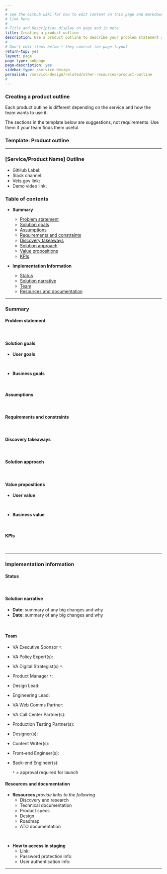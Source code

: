 ```yaml
---
#
# See the Github wiki for how to edit content on this page and markdown styles you can use:
# link here
#
# Title and Description display on page and in meta
title: Creating a product outline
description: Use a product outline to describe your problem statement and hypotheses and keep track of how your service evolves after the discovery phase.
#
# Don't edit items below * they control the page layout
return-top: yes
layout: page
page-type: subpage
page-description: yes
sidebar-type: /service-design
permalink: /service-design/related/other-resources/product-outline
#
---
```


### Creating a product outline

Each product outline is different depending on the service and how the team wants to use it.

The sections in the template below are suggestions, not requirements. Use them if your team finds them useful.

### Template: Product outline

<hr>

### [Service/Product Name] Outline
* GitHub Label:
* Slack channel:
* Vets.gov link:
* Demo video link:

### Table of contents

* **Summary**
  * [Problem statement](#user-problem-statement)
  * [Solution goals](#solution-goals)
  * [Assumptions](#assumptions)
  * [Requirements and constraints](#requirements-and-constraints)
  * [Discovery takeaways](#discovery-takeaways)
  * [Solution approach](#solution-approach)
  * [Value propositions](#value-propositions)
  * [KPIs](#kpis)

* **Implementation Information**
  * [Status](#status)
  * [Solution narrative](#solution-narrative)
  * [Team](#team)
  * [Resources and documentation](#resources-and-documentation)

<hr>

### Summary

#### Problem statement
<br/>

#### Solution goals

* **User goals**
<br/>

* **Business goals**
<br/>

#### Assumptions
<br/>

#### Requirements and constraints
<br/>

#### Discovery takeaways
<br/>

#### Solution approach
<br/>

#### Value propositions

* **User value**
<br/>

* **Business value**
<br/>

#### KPIs
<br/>

<hr>

### Implementation information

#### Status
<br/>

#### Solution narrative
* **Date**: summary of any big changes and why
* **Date**: summary of any big changes and why
<br/>

#### Team

* VA Executive Sponsor `*`:
* VA Policy Expert(s):
* VA Digital Strategist(s) `*`:
* Product Manager `*`:
* Design Lead:
* Engineering Lead:
* VA Web Comms Partner:
* VA Call Center Partner(s):
* Production Testing Partner(s):
* Designer(s):
* Content Writer(s):
* Front-end Engineer(s):
* Back-end Engineer(s):

  `*` = approval required for launch
  <br/>

#### Resources and documentation

* **Resources**
*provide links to the following*
  * Discovery and research
  * Technical documentation
  * Product specs
  * Design
  * Roadmap
  * ATO documentation
<br/>

* **How to access in staging**
  * Link:
  * Password protection info:
  * User authentication info:

<hr>
